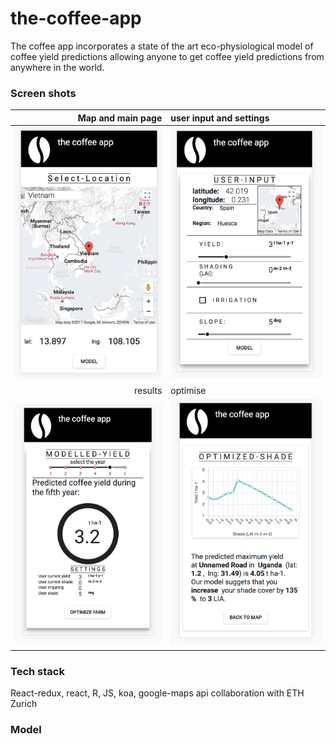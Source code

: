 # the-coffee-app

The coffee app incorporates a state of the art eco-physiological model of coffee yield predictions allowing anyone to get coffee yield predictions from anywhere
in the world.


### Screen shots
Map and main page | user input and settings
----------------:|:-----------------------
![mappage](./PhotosForReadMe/locationfinder) | ![usersettings](./PhotosForReadMe/userinput.png)
results | optimise
![results](./PhotosForReadMe/initialmodelresults.png) | ![optimised](./PhotosForReadMe/optiRes.png)

### Tech stack
React-redux, react, R, JS, koa, google-maps api collaboration with ETH Zurich


### Model

###
